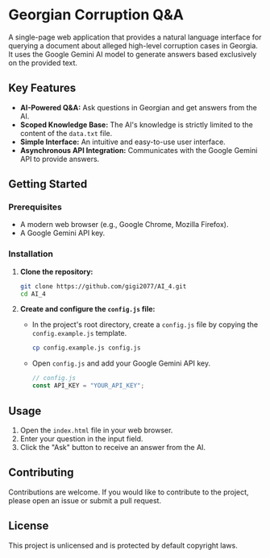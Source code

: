 # Georgian Corruption Q&A

A single-page web application that provides a natural language interface for querying a document about alleged high-level corruption cases in Georgia. It uses the Google Gemini AI model to generate answers based exclusively on the provided text.

## Key Features

*   **AI-Powered Q&A:** Ask questions in Georgian and get answers from the AI.
*   **Scoped Knowledge Base:** The AI's knowledge is strictly limited to the content of the `data.txt` file.
*   **Simple Interface:** An intuitive and easy-to-use user interface.
*   **Asynchronous API Integration:** Communicates with the Google Gemini API to provide answers.

## Getting Started

### Prerequisites

*   A modern web browser (e.g., Google Chrome, Mozilla Firefox).
*   A Google Gemini API key.

### Installation

1.  **Clone the repository:**
    ```bash
    git clone https://github.com/gigi2077/AI_4.git
    cd AI_4
    ```

2.  **Create and configure the `config.js` file:**
    *   In the project's root directory, create a `config.js` file by copying the `config.example.js` template.
        ```bash
        cp config.example.js config.js
        ```
    *   Open `config.js` and add your Google Gemini API key.
        ```javascript
        // config.js
        const API_KEY = "YOUR_API_KEY";
        ```

## Usage

1.  Open the `index.html` file in your web browser.
2.  Enter your question in the input field.
3.  Click the "Ask" button to receive an answer from the AI.

## Contributing

Contributions are welcome. If you would like to contribute to the project, please open an issue or submit a pull request.

## License

This project is unlicensed and is protected by default copyright laws.